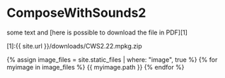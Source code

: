 # ComposeWithSounds2

some text and [here is possible to download the file in PDF][1]

[1]:{{ site.url }}/downloads/CWS2.22.mpkg.zip

{% assign image_files = site.static_files | where: "image", true %}
{% for myimage in image_files %}
  {{ myimage.path }}
{% endfor %}
